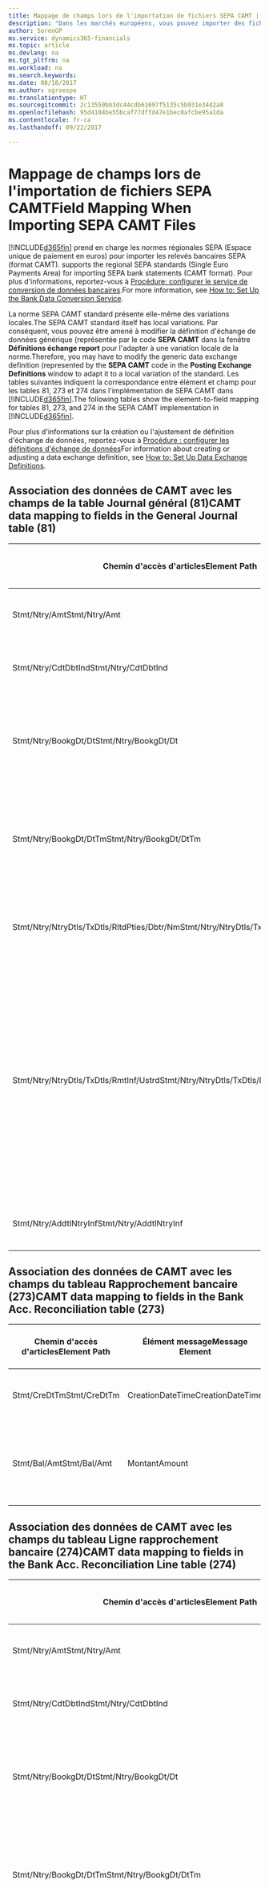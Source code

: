 ```yaml
---
title: Mappage de champs lors de l'importation de fichiers SEPA CAMT | Microsoft Docs
description: "Dans les marchés européens, vous pouvez importer des fichiers de relevé bancaire selon les normes régionales SEPA (Espace unique de paiement en euros)."
author: SorenGP
ms.service: dynamics365-financials
ms.topic: article
ms.devlang: na
ms.tgt_pltfrm: na
ms.workload: na
ms.search.keywords: 
ms.date: 08/18/2017
ms.author: sgroespe
ms.translationtype: HT
ms.sourcegitcommit: 2c13559bb3dc44cdb61697f5135c5b931e34d2a8
ms.openlocfilehash: 95d4104be55bcaf77dffd47e1bec0afcbe95a1da
ms.contentlocale: fr-ca
ms.lasthandoff: 09/22/2017

---
```

# <a name="field-mapping-when-importing-sepa-camt-files"></a><span data-ttu-id="73e88-103">Mappage de champs lors de l'importation de fichiers SEPA CAMT</span><span class="sxs-lookup"><span data-stu-id="73e88-103">Field Mapping When Importing SEPA CAMT Files</span></span>
[!INCLUDE[d365fin](includes/d365fin_md.md)]<span data-ttu-id="73e88-104"> prend en charge les normes régionales SEPA (Espace unique de paiement en euros) pour importer les relevés bancaires SEPA (format CAMT).</span><span class="sxs-lookup"><span data-stu-id="73e88-104"> supports the regional SEPA standards (Single Euro Payments Area) for importing SEPA bank statements (CAMT format).</span></span> <span data-ttu-id="73e88-105">Pour plus d'informations, reportez-vous à [Procédure: configurer le service de conversion de données bancaires](bank-how-setup-bank-data-conversion-service.md).</span><span class="sxs-lookup"><span data-stu-id="73e88-105">For more information, see [How to: Set Up the Bank Data Conversion Service](bank-how-setup-bank-data-conversion-service.md).</span></span>  

 <span data-ttu-id="73e88-106">La norme SEPA CAMT standard présente elle-même des variations locales.</span><span class="sxs-lookup"><span data-stu-id="73e88-106">The SEPA CAMT standard itself has local variations.</span></span> <span data-ttu-id="73e88-107">Par conséquent, vous pouvez être amené à modifier la définition d'échange de données générique (représentée par le code **SEPA CAMT** dans la fenêtre **Définitions échange report** pour l'adapter à une variation locale de la norme.</span><span class="sxs-lookup"><span data-stu-id="73e88-107">Therefore, you may have to modify the generic data exchange definition (represented by the **SEPA CAMT** code in the **Posting Exchange Definitions** window to adapt it to a local variation of the standard.</span></span> <span data-ttu-id="73e88-108">Les tables suivantes indiquent la correspondance entre élément et champ pour les tables 81, 273 et 274 dans l'implémentation de SEPA CAMT dans [!INCLUDE[d365fin](includes/d365fin_md.md)].</span><span class="sxs-lookup"><span data-stu-id="73e88-108">The following tables show the element-to-field mapping for tables 81, 273, and 274 in the SEPA CAMT implementation in [!INCLUDE[d365fin](includes/d365fin_md.md)].</span></span>  

 <span data-ttu-id="73e88-109">Pour plus d'informations sur la création ou l'ajustement de définition d'échange de données, reportez\-vous à [Procédure : configurer les définitions d'échange de données](across-how-to-set-up-data-exchange-definitions.md)</span><span class="sxs-lookup"><span data-stu-id="73e88-109">For information about creating or adjusting a data exchange definition, see [How to: Set Up Data Exchange Definitions](across-how-to-set-up-data-exchange-definitions.md).</span></span>  

## <a name="camt-data-mapping-to-fields-in-the-general-journal-table-81"></a><span data-ttu-id="73e88-110">Association des données de CAMT avec les champs de la table Journal général (81)</span><span class="sxs-lookup"><span data-stu-id="73e88-110">CAMT data mapping to fields in the General Journal table (81)</span></span>  

|<span data-ttu-id="73e88-111">Chemin d'accès d'articles</span><span class="sxs-lookup"><span data-stu-id="73e88-111">Element Path</span></span>|<span data-ttu-id="73e88-112">Élément message</span><span class="sxs-lookup"><span data-stu-id="73e88-112">Message Element</span></span>|<span data-ttu-id="73e88-113">Type de données</span><span class="sxs-lookup"><span data-stu-id="73e88-113">Data Type</span></span>|<span data-ttu-id="73e88-114">Description</span><span class="sxs-lookup"><span data-stu-id="73e88-114">Description</span></span>|<span data-ttu-id="73e88-115">Identificateur de signe négatif</span><span class="sxs-lookup"><span data-stu-id="73e88-115">Negative-Sign Identifier</span></span>|<span data-ttu-id="73e88-116">N° champ</span><span class="sxs-lookup"><span data-stu-id="73e88-116">Field No.</span></span>|<span data-ttu-id="73e88-117">Nom du champ</span><span class="sxs-lookup"><span data-stu-id="73e88-117">Field Name</span></span>|  
|------------------|---------------------|---------------|-----------------|-------------------------------|---------------|----------------|  
|<span data-ttu-id="73e88-118">Stmt/Ntry/Amt</span><span class="sxs-lookup"><span data-stu-id="73e88-118">Stmt/Ntry/Amt</span></span>|<span data-ttu-id="73e88-119">Montant</span><span class="sxs-lookup"><span data-stu-id="73e88-119">Amount</span></span>|<span data-ttu-id="73e88-120">Décimal</span><span class="sxs-lookup"><span data-stu-id="73e88-120">Decimal</span></span>|<span data-ttu-id="73e88-121">Le montant de l'argent dans l'écriture de caisse.</span><span class="sxs-lookup"><span data-stu-id="73e88-121">The amount of money in the cash entry</span></span>||<span data-ttu-id="73e88-122">13</span><span class="sxs-lookup"><span data-stu-id="73e88-122">13</span></span>|<span data-ttu-id="73e88-123">Montant</span><span class="sxs-lookup"><span data-stu-id="73e88-123">Amount</span></span>|  
|<span data-ttu-id="73e88-124">Stmt/Ntry/CdtDbtInd</span><span class="sxs-lookup"><span data-stu-id="73e88-124">Stmt/Ntry/CdtDbtInd</span></span>|<span data-ttu-id="73e88-125">CreditDebitIndicator</span><span class="sxs-lookup"><span data-stu-id="73e88-125">CreditDebitIndicator</span></span>|<span data-ttu-id="73e88-126">Texte</span><span class="sxs-lookup"><span data-stu-id="73e88-126">Text</span></span>|<span data-ttu-id="73e88-127">Indique si l'écriture est une écriture de crédit ou débit</span><span class="sxs-lookup"><span data-stu-id="73e88-127">Indicates whether the entry is a credit or a debit entry</span></span>|<span data-ttu-id="73e88-128">DBIT</span><span class="sxs-lookup"><span data-stu-id="73e88-128">DBIT</span></span>|<span data-ttu-id="73e88-129">13</span><span class="sxs-lookup"><span data-stu-id="73e88-129">13</span></span>|<span data-ttu-id="73e88-130">Montant</span><span class="sxs-lookup"><span data-stu-id="73e88-130">Amount</span></span>|  
|<span data-ttu-id="73e88-131">Stmt/Ntry/BookgDt/Dt</span><span class="sxs-lookup"><span data-stu-id="73e88-131">Stmt/Ntry/BookgDt/Dt</span></span>|<span data-ttu-id="73e88-132">Date</span><span class="sxs-lookup"><span data-stu-id="73e88-132">Date</span></span>|<span data-ttu-id="73e88-133">Date</span><span class="sxs-lookup"><span data-stu-id="73e88-133">Date</span></span>|<span data-ttu-id="73e88-134">Date à laquelle une écriture est reportée sur un compte dans les livres de compte du gestionnaire</span><span class="sxs-lookup"><span data-stu-id="73e88-134">The date when an entry is posted to an account on the account servicer's books</span></span>||<span data-ttu-id="73e88-135">5</span><span class="sxs-lookup"><span data-stu-id="73e88-135">5</span></span>|<span data-ttu-id="73e88-136">Date de report</span><span class="sxs-lookup"><span data-stu-id="73e88-136">Posting Date</span></span>|  
|<span data-ttu-id="73e88-137">Stmt/Ntry/BookgDt/DtTm</span><span class="sxs-lookup"><span data-stu-id="73e88-137">Stmt/Ntry/BookgDt/DtTm</span></span>|<span data-ttu-id="73e88-138">DateTime</span><span class="sxs-lookup"><span data-stu-id="73e88-138">DateTime</span></span>|<span data-ttu-id="73e88-139">DateTime</span><span class="sxs-lookup"><span data-stu-id="73e88-139">DateTime</span></span>|<span data-ttu-id="73e88-140">La date et l'heure auxquelles une écriture est reportée sur un compte dans les livres de compte du gestionnaire</span><span class="sxs-lookup"><span data-stu-id="73e88-140">The date and time when an entry is posted to an account on the account servicer's books</span></span>||<span data-ttu-id="73e88-141">5</span><span class="sxs-lookup"><span data-stu-id="73e88-141">5</span></span>|<span data-ttu-id="73e88-142">Date de report</span><span class="sxs-lookup"><span data-stu-id="73e88-142">Posting Date</span></span>|  
|<span data-ttu-id="73e88-143">Stmt/Ntry/NtryDtls/TxDtls/RltdPties/Dbtr/Nm</span><span class="sxs-lookup"><span data-stu-id="73e88-143">Stmt/Ntry/NtryDtls/TxDtls/RltdPties/Dbtr/Nm</span></span>|<span data-ttu-id="73e88-144">Nom</span><span class="sxs-lookup"><span data-stu-id="73e88-144">Name</span></span>|<span data-ttu-id="73e88-145">Texte</span><span class="sxs-lookup"><span data-stu-id="73e88-145">Text</span></span>|<span data-ttu-id="73e88-146">Le nom de la partie qui doit une somme d'argent au créancier (final)</span><span class="sxs-lookup"><span data-stu-id="73e88-146">The name of the party that owes an amount of money to the (ultimate) creditor</span></span>||<span data-ttu-id="73e88-147">1221</span><span class="sxs-lookup"><span data-stu-id="73e88-147">1221</span></span>|<span data-ttu-id="73e88-148">Informations payeur</span><span class="sxs-lookup"><span data-stu-id="73e88-148">Payer Information</span></span>|  
|<span data-ttu-id="73e88-149">Stmt/Ntry/NtryDtls/TxDtls/RmtInf/Ustrd</span><span class="sxs-lookup"><span data-stu-id="73e88-149">Stmt/Ntry/NtryDtls/TxDtls/RmtInf/Ustrd</span></span>|<span data-ttu-id="73e88-150">Non structuré</span><span class="sxs-lookup"><span data-stu-id="73e88-150">Unstructured</span></span>|<span data-ttu-id="73e88-151">Texte</span><span class="sxs-lookup"><span data-stu-id="73e88-151">Text</span></span>|<span data-ttu-id="73e88-152">Les informations à votre disposition pour activer la correspondance/le rapprochement d'une écriture avec les articles que le paiement doit régler, telles que les factures commerciales dans un système comptes-clients, sous forme non structurée</span><span class="sxs-lookup"><span data-stu-id="73e88-152">Information supplied to enable the matching/reconciliation of an entry with the items that the payment is intended to settle, such as commercial invoices in an accounts-receivable system, in an unstructured form</span></span>||<span data-ttu-id="73e88-153">8</span><span class="sxs-lookup"><span data-stu-id="73e88-153">8</span></span>|<span data-ttu-id="73e88-154">Description</span><span class="sxs-lookup"><span data-stu-id="73e88-154">Description</span></span>|  
|<span data-ttu-id="73e88-155">Stmt/Ntry/AddtlNtryInf</span><span class="sxs-lookup"><span data-stu-id="73e88-155">Stmt/Ntry/AddtlNtryInf</span></span>|<span data-ttu-id="73e88-156">AdditionalEntryInformation</span><span class="sxs-lookup"><span data-stu-id="73e88-156">AdditionalEntryInformation</span></span>|<span data-ttu-id="73e88-157">Texte</span><span class="sxs-lookup"><span data-stu-id="73e88-157">Text</span></span>|<span data-ttu-id="73e88-158">Informations supplémentaires sur l'écriture.</span><span class="sxs-lookup"><span data-stu-id="73e88-158">Additional information about the entry</span></span>||<span data-ttu-id="73e88-159">1222</span><span class="sxs-lookup"><span data-stu-id="73e88-159">1222</span></span>|<span data-ttu-id="73e88-160">Informations transaction</span><span class="sxs-lookup"><span data-stu-id="73e88-160">Transaction Information</span></span>|  

## <a name="camt-data-mapping-to-fields-in-the-bank-acc-reconciliation-table-273"></a><span data-ttu-id="73e88-161">Association des données de CAMT avec les champs du tableau Rapprochement bancaire (273)</span><span class="sxs-lookup"><span data-stu-id="73e88-161">CAMT data mapping to fields in the Bank Acc. Reconciliation table (273)</span></span>  

|<span data-ttu-id="73e88-162">Chemin d'accès d'articles</span><span class="sxs-lookup"><span data-stu-id="73e88-162">Element Path</span></span>|<span data-ttu-id="73e88-163">Élément message</span><span class="sxs-lookup"><span data-stu-id="73e88-163">Message Element</span></span>|<span data-ttu-id="73e88-164">Type de données</span><span class="sxs-lookup"><span data-stu-id="73e88-164">Data Type</span></span>|<span data-ttu-id="73e88-165">Description</span><span class="sxs-lookup"><span data-stu-id="73e88-165">Description</span></span>|<span data-ttu-id="73e88-166">Identificateur de signe négatif</span><span class="sxs-lookup"><span data-stu-id="73e88-166">Negative-Sign Identifier</span></span>|<span data-ttu-id="73e88-167">N° champ</span><span class="sxs-lookup"><span data-stu-id="73e88-167">Field No.</span></span>|<span data-ttu-id="73e88-168">Nom du champ</span><span class="sxs-lookup"><span data-stu-id="73e88-168">Field Name</span></span>|  
|------------------|---------------------|---------------|-----------------|-------------------------------|---------------|----------------|  
|<span data-ttu-id="73e88-169">Stmt/CreDtTm</span><span class="sxs-lookup"><span data-stu-id="73e88-169">Stmt/CreDtTm</span></span>|<span data-ttu-id="73e88-170">CreationDateTime</span><span class="sxs-lookup"><span data-stu-id="73e88-170">CreationDateTime</span></span>|<span data-ttu-id="73e88-171">Date</span><span class="sxs-lookup"><span data-stu-id="73e88-171">Date</span></span>|<span data-ttu-id="73e88-172">Date et heure de création du message</span><span class="sxs-lookup"><span data-stu-id="73e88-172">The date and time when the message was created</span></span>||<span data-ttu-id="73e88-173">3</span><span class="sxs-lookup"><span data-stu-id="73e88-173">3</span></span>|<span data-ttu-id="73e88-174">Date du relevé</span><span class="sxs-lookup"><span data-stu-id="73e88-174">Statement Date</span></span>|  
|<span data-ttu-id="73e88-175">Stmt/Bal/Amt</span><span class="sxs-lookup"><span data-stu-id="73e88-175">Stmt/Bal/Amt</span></span>|<span data-ttu-id="73e88-176">Montant</span><span class="sxs-lookup"><span data-stu-id="73e88-176">Amount</span></span>|<span data-ttu-id="73e88-177">Décimal</span><span class="sxs-lookup"><span data-stu-id="73e88-177">Decimal</span></span>|<span data-ttu-id="73e88-178">Le montant résultant des montants ajustés pour toutes les écritures débit et crédit</span><span class="sxs-lookup"><span data-stu-id="73e88-178">The amount resulting from the netted amounts for all debit and credit entries</span></span>||<span data-ttu-id="73e88-179">4</span><span class="sxs-lookup"><span data-stu-id="73e88-179">4</span></span>|<span data-ttu-id="73e88-180">Solde final du relevé</span><span class="sxs-lookup"><span data-stu-id="73e88-180">Statement Ending Balance</span></span>|  

## <a name="camt-data-mapping-to-fields-in-the-bank-acc-reconciliation-line-table-274"></a><span data-ttu-id="73e88-181">Association des données de CAMT avec les champs du tableau Ligne rapprochement bancaire (274)</span><span class="sxs-lookup"><span data-stu-id="73e88-181">CAMT data mapping to fields in the Bank Acc. Reconciliation Line table (274)</span></span>  

|<span data-ttu-id="73e88-182">Chemin d'accès d'articles</span><span class="sxs-lookup"><span data-stu-id="73e88-182">Element Path</span></span>|<span data-ttu-id="73e88-183">Élément message</span><span class="sxs-lookup"><span data-stu-id="73e88-183">Message Element</span></span>|<span data-ttu-id="73e88-184">Type de données</span><span class="sxs-lookup"><span data-stu-id="73e88-184">Data Type</span></span>|<span data-ttu-id="73e88-185">Description</span><span class="sxs-lookup"><span data-stu-id="73e88-185">Description</span></span>|<span data-ttu-id="73e88-186">Identificateur de signe négatif</span><span class="sxs-lookup"><span data-stu-id="73e88-186">Negative-Sign Identifier</span></span>|<span data-ttu-id="73e88-187">N° champ</span><span class="sxs-lookup"><span data-stu-id="73e88-187">Field No.</span></span>|<span data-ttu-id="73e88-188">Nom du champ</span><span class="sxs-lookup"><span data-stu-id="73e88-188">Field Name</span></span>|  
|------------------|---------------------|---------------|-----------------|-------------------------------|---------------|----------------|  
|<span data-ttu-id="73e88-189">Stmt/Ntry/Amt</span><span class="sxs-lookup"><span data-stu-id="73e88-189">Stmt/Ntry/Amt</span></span>|<span data-ttu-id="73e88-190">Montant</span><span class="sxs-lookup"><span data-stu-id="73e88-190">Amount</span></span>|<span data-ttu-id="73e88-191">Décimal</span><span class="sxs-lookup"><span data-stu-id="73e88-191">Decimal</span></span>|<span data-ttu-id="73e88-192">Le montant de l'argent dans l'écriture de caisse.</span><span class="sxs-lookup"><span data-stu-id="73e88-192">The amount of money in the cash entry</span></span>||<span data-ttu-id="73e88-193">7</span><span class="sxs-lookup"><span data-stu-id="73e88-193">7</span></span>|<span data-ttu-id="73e88-194">Montant relevé</span><span class="sxs-lookup"><span data-stu-id="73e88-194">Statement Amount</span></span>|  
|<span data-ttu-id="73e88-195">Stmt/Ntry/CdtDbtInd</span><span class="sxs-lookup"><span data-stu-id="73e88-195">Stmt/Ntry/CdtDbtInd</span></span>|<span data-ttu-id="73e88-196">CreditDebitIndicator</span><span class="sxs-lookup"><span data-stu-id="73e88-196">CreditDebitIndicator</span></span>|<span data-ttu-id="73e88-197">Texte</span><span class="sxs-lookup"><span data-stu-id="73e88-197">Text</span></span>|<span data-ttu-id="73e88-198">Indique si l'écriture est une écriture de crédit ou débit</span><span class="sxs-lookup"><span data-stu-id="73e88-198">Indicates whether the entry is a credit or a debit entry</span></span>|<span data-ttu-id="73e88-199">DBIT</span><span class="sxs-lookup"><span data-stu-id="73e88-199">DBIT</span></span>|<span data-ttu-id="73e88-200">7</span><span class="sxs-lookup"><span data-stu-id="73e88-200">7</span></span>|<span data-ttu-id="73e88-201">Montant relevé</span><span class="sxs-lookup"><span data-stu-id="73e88-201">Statement Amount</span></span>|  
|<span data-ttu-id="73e88-202">Stmt/Ntry/BookgDt/Dt</span><span class="sxs-lookup"><span data-stu-id="73e88-202">Stmt/Ntry/BookgDt/Dt</span></span>|<span data-ttu-id="73e88-203">Date</span><span class="sxs-lookup"><span data-stu-id="73e88-203">Date</span></span>|<span data-ttu-id="73e88-204">Date</span><span class="sxs-lookup"><span data-stu-id="73e88-204">Date</span></span>|<span data-ttu-id="73e88-205">Date à laquelle une écriture est reportée sur un compte dans les livres de compte du gestionnaire</span><span class="sxs-lookup"><span data-stu-id="73e88-205">The date when an entry is posted to an account on the account servicer's books</span></span>||<span data-ttu-id="73e88-206">5</span><span class="sxs-lookup"><span data-stu-id="73e88-206">5</span></span>|<span data-ttu-id="73e88-207">Date transaction</span><span class="sxs-lookup"><span data-stu-id="73e88-207">Transaction Date</span></span>|  
|<span data-ttu-id="73e88-208">Stmt/Ntry/BookgDt/DtTm</span><span class="sxs-lookup"><span data-stu-id="73e88-208">Stmt/Ntry/BookgDt/DtTm</span></span>|<span data-ttu-id="73e88-209">DateTime</span><span class="sxs-lookup"><span data-stu-id="73e88-209">DateTime</span></span>|<span data-ttu-id="73e88-210">DateTime</span><span class="sxs-lookup"><span data-stu-id="73e88-210">DateTime</span></span>|<span data-ttu-id="73e88-211">La date et l'heure auxquelles une écriture est reportée sur un compte dans les livres de compte du gestionnaire</span><span class="sxs-lookup"><span data-stu-id="73e88-211">The date and time when an entry is posted to an account on the account servicer's books</span></span>||<span data-ttu-id="73e88-212">5</span><span class="sxs-lookup"><span data-stu-id="73e88-212">5</span></span>|<span data-ttu-id="73e88-213">Date transaction</span><span class="sxs-lookup"><span data-stu-id="73e88-213">Transaction Date</span></span>|  
|<span data-ttu-id="73e88-214">Stmt/Ntry/ValDt/Dt</span><span class="sxs-lookup"><span data-stu-id="73e88-214">Stmt/Ntry/ValDt/Dt</span></span>|<span data-ttu-id="73e88-215">Date</span><span class="sxs-lookup"><span data-stu-id="73e88-215">Date</span></span>|<span data-ttu-id="73e88-216">Date</span><span class="sxs-lookup"><span data-stu-id="73e88-216">Date</span></span>|<span data-ttu-id="73e88-217">Date à laquelle les immobilisations sont disponibles pour le propriétaire du compte en cas d'écriture créditrice, ou cessent d'être disponibles pour le propriétaire du compte en cas d'écriture débitrice</span><span class="sxs-lookup"><span data-stu-id="73e88-217">The date when assets become available to the account owner in case of a credit entry, or cease to be available to the account owner in case of a debit entry</span></span>||<span data-ttu-id="73e88-218">12</span><span class="sxs-lookup"><span data-stu-id="73e88-218">12</span></span>|<span data-ttu-id="73e88-219">Date de valeur</span><span class="sxs-lookup"><span data-stu-id="73e88-219">Value Date</span></span>|  
|<span data-ttu-id="73e88-220">Stmt/Ntry/ValDt/DtTm</span><span class="sxs-lookup"><span data-stu-id="73e88-220">Stmt/Ntry/ValDt/DtTm</span></span>|<span data-ttu-id="73e88-221">DateTime</span><span class="sxs-lookup"><span data-stu-id="73e88-221">DateTime</span></span>|<span data-ttu-id="73e88-222">DateTime</span><span class="sxs-lookup"><span data-stu-id="73e88-222">DateTime</span></span>|<span data-ttu-id="73e88-223">La date et l'heure auxquelles les immobilisations sont disponibles pour le propriétaire du compte en cas d'écriture créditrice, ou cessent d'être disponibles pour le propriétaire du compte en cas d'écriture débitrice</span><span class="sxs-lookup"><span data-stu-id="73e88-223">The date and time when assets become available to the account owner in case of a credit entry, or cease to be available to the account owner in case of a debit entry</span></span>||<span data-ttu-id="73e88-224">12</span><span class="sxs-lookup"><span data-stu-id="73e88-224">12</span></span>|<span data-ttu-id="73e88-225">Date de valeur</span><span class="sxs-lookup"><span data-stu-id="73e88-225">Value Date</span></span>|  
|<span data-ttu-id="73e88-226">Stmt/Ntry/NtryDtls/TxDtls/RltdPties/Dbtr/Nm</span><span class="sxs-lookup"><span data-stu-id="73e88-226">Stmt/Ntry/NtryDtls/TxDtls/RltdPties/Dbtr/Nm</span></span>|<span data-ttu-id="73e88-227">Nom</span><span class="sxs-lookup"><span data-stu-id="73e88-227">Name</span></span>|<span data-ttu-id="73e88-228">Texte</span><span class="sxs-lookup"><span data-stu-id="73e88-228">Text</span></span>|<span data-ttu-id="73e88-229">Le nom de la partie qui doit une somme d'argent au créancier (final)</span><span class="sxs-lookup"><span data-stu-id="73e88-229">The name of the party that owes an amount of money to the (ultimate) creditor</span></span>||<span data-ttu-id="73e88-230">15</span><span class="sxs-lookup"><span data-stu-id="73e88-230">15</span></span>|<span data-ttu-id="73e88-231">Informations payeur</span><span class="sxs-lookup"><span data-stu-id="73e88-231">Payer Information</span></span>|  
|<span data-ttu-id="73e88-232">Stmt/Ntry/NtryDtls/TxDtls/RmtInf/Ustrd</span><span class="sxs-lookup"><span data-stu-id="73e88-232">Stmt/Ntry/NtryDtls/TxDtls/RmtInf/Ustrd</span></span>|<span data-ttu-id="73e88-233">Non structuré</span><span class="sxs-lookup"><span data-stu-id="73e88-233">Unstructured</span></span>|<span data-ttu-id="73e88-234">Texte</span><span class="sxs-lookup"><span data-stu-id="73e88-234">Text</span></span>|<span data-ttu-id="73e88-235">Les informations à votre disposition pour activer la correspondance/le rapprochement d'une écriture avec les articles que le paiement doit régler, telles que les factures commerciales dans un système comptes-clients, sous forme non structurée</span><span class="sxs-lookup"><span data-stu-id="73e88-235">Information supplied to enable the matching/reconciliation of an entry with the items that the payment is intended to settle, such as commercial invoices in an accounts-receivable system, in an unstructured form</span></span>||<span data-ttu-id="73e88-236">6</span><span class="sxs-lookup"><span data-stu-id="73e88-236">6</span></span>|<span data-ttu-id="73e88-237">Description</span><span class="sxs-lookup"><span data-stu-id="73e88-237">Description</span></span>|  
|<span data-ttu-id="73e88-238">Stmt/Ntry/AddtlNtryInf</span><span class="sxs-lookup"><span data-stu-id="73e88-238">Stmt/Ntry/AddtlNtryInf</span></span>|<span data-ttu-id="73e88-239">AdditionalEntryInformation</span><span class="sxs-lookup"><span data-stu-id="73e88-239">AdditionalEntryInformation</span></span>|<span data-ttu-id="73e88-240">Texte</span><span class="sxs-lookup"><span data-stu-id="73e88-240">Text</span></span>|<span data-ttu-id="73e88-241">Informations supplémentaires sur l'écriture.</span><span class="sxs-lookup"><span data-stu-id="73e88-241">Additional information about the entry</span></span>||<span data-ttu-id="73e88-242">16</span><span class="sxs-lookup"><span data-stu-id="73e88-242">16</span></span>|<span data-ttu-id="73e88-243">Informations transaction</span><span class="sxs-lookup"><span data-stu-id="73e88-243">Transaction Information</span></span>|  

 <span data-ttu-id="73e88-244">Les articles dans le nœud **Ntry** qui sont importés dans [!INCLUDE[d365fin](includes/d365fin_md.md)] mais ne sont associés à aucun champ sont stockés dans la table **Définition colonne échange comptabilité**.</span><span class="sxs-lookup"><span data-stu-id="73e88-244">Elements in the **Ntry** node that are imported into [!INCLUDE[d365fin](includes/d365fin_md.md)] but not mapped to any fields are stored in the **Posting Exch. Column Def** table.</span></span> <span data-ttu-id="73e88-245">Les utilisateurs peuvent afficher ces éléments des fenêtres **Feuille rapprochement bancaire**, **Lettrage paiement** et **Rapprochement bancaire** en choisissant l'action **Détails lignes de relevé bancaire**.</span><span class="sxs-lookup"><span data-stu-id="73e88-245">Users can view these elements from the **Payment Reconciliation Journal**, **Payment Application**, and **Bank Acc. Reconciliation** windows by choosing the **Bank Statement Line Details** action.</span></span> <span data-ttu-id="73e88-246">Pour plus d'informations, reportez-vous à [Procédure : rapprocher les paiements à l'aide de l'application automatique](receivables-how-reconcile-payments-auto-application.md).</span><span class="sxs-lookup"><span data-stu-id="73e88-246">For more information, see [How to: Reconcile Payments Using Automatic Application](receivables-how-reconcile-payments-auto-application.md).</span></span>  
## <a name="see-also"></a><span data-ttu-id="73e88-247">Voir aussi</span><span class="sxs-lookup"><span data-stu-id="73e88-247">See Also</span></span>  
[<span data-ttu-id="73e88-248">Configuration d'échange de données</span><span class="sxs-lookup"><span data-stu-id="73e88-248">Set Up Data Exchange</span></span>](across-set-up-data-exchange.md)  
[<span data-ttu-id="73e88-249">Échange de données en tant que documents électroniques</span><span class="sxs-lookup"><span data-stu-id="73e88-249">Exchanging Data as Electronic Documents</span></span>](across-data-exchange.md)  
<span data-ttu-id="73e88-250">[Procédure : configurer le service de conversion de données bancaires](bank-how-setup-bank-data-conversion-service.md) </span><span class="sxs-lookup"><span data-stu-id="73e88-250">[How to: Set Up the Bank Data Conversion Service](bank-how-setup-bank-data-conversion-service.md) </span></span>  
[<span data-ttu-id="73e88-251">Procédure : Utiliser des schémas XML pour préparer une définitions d'échange de données</span><span class="sxs-lookup"><span data-stu-id="73e88-251">How to: Use XML Schemas to Prepare Data Exchange Definitions</span></span>](across-how-to-use-xml-schemas-to-prepare-data-exchange-definitions.md)  
[<span data-ttu-id="73e88-252">Procédure : rapprocher les paiements à l'aide du lettrage automatique</span><span class="sxs-lookup"><span data-stu-id="73e88-252">How to: Reconcile Payments Using Automatic Application</span></span>](receivables-how-reconcile-payments-auto-application.md)  

